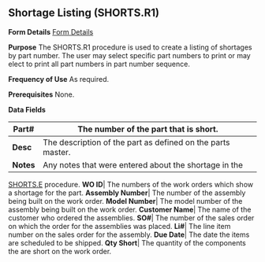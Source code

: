 ## Shortage Listing (SHORTS.R1)
<PageHeader />

**Form Details**
[Form Details](../SHORTS-R1-1/README.md)

**Purpose**
The SHORTS.R1 procedure is used to create a listing of shortages by part
number. The user may select specific part numbers to print or may elect to
print all part numbers in part number sequence.

**Frequency of Use**
As required.

**Prerequisites**
None.

**Data Fields**

| **Part#** | The number of the part that is short.                       |
| --------- | ----------------------------------------------------------- |
| **Desc**  | The description of the part as defined on the parts master. |
| **Notes** | Any notes that were entered about the shortage in the       |
[SHORTS.E](../SHORTS-E/README.md) procedure.
**WO ID**|  The numbers of the work orders which show a shortage for the part.
**Assembly Number**|  The number of the assembly being built on the work
order.
**Model Number**|  The model number of the assembly being built on the work
order.
**Customer Name**|  The name of the customer who ordered the assemblies.
**SO#**|  The number of the sales order on which the order for the assemblies
was placed.
**Li#**|  The line item number on the sales order for the assembly.
**Due Date**|  The date the items are scheduled to be shipped.
**Qty Short**|  The quantity of the components the are short on the work
order.

<badge text= "Version 8.10.57 " vertical="middle" />

<PageFooter />
